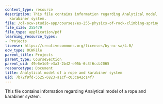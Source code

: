 ```yaml
---
content_type: resource
description: This file contains information regarding Analytical model of a rope and
  karabiner system.
file: /ol-ocw-studio-app/courses/es-255-physics-of-rock-climbing-spring-2006/7b72f9fd55256823a1cfc03ca42c14f7_MITES_255S06_analmdropkarys.pdf
file_size: 255479
file_type: application/pdf
learning_resource_types:
- Projects
license: https://creativecommons.org/licenses/by-nc-sa/4.0/
ocw_type: OCWFile
parent_title: Projects
parent_type: CourseSection
parent_uid: 49e6e1d0-e3a3-2b42-e95b-6c3f6ccb2065
resourcetype: Document
title: Analytical model of a rope and karabiner system
uid: 7b72f9fd-5525-6823-a1cf-c03ca42c14f7
---
```

This file contains information regarding Analytical model of a rope and karabiner system.